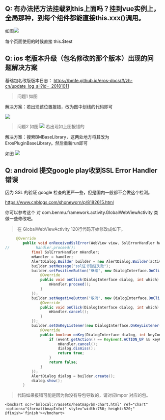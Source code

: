 ## Q: 有办法把方法挂载到this上面吗？挂到vue实例上，全局那种，到每个组件都能直接this.xxx()调用。

如图![](https://i.loli.net/2018/11/21/5bf4f8a857021.png)

每个页面使用的时候直接 this.$test

## Q: ios 老版本升级（包名修改的那个版本）出现的问题解决方案
基础包名改版版本日志： https://bmfe.github.io/eros-docs/#/zh-cn/update_log_all?id=_20181011
>  问题1 如图

解决方案：若出现该位置报错，改为图中划线的代码即可

![](https://i.loli.net/2018/11/21/5bf4f8e4c8671.png)




> 问题2 如图
![](https://i.loli.net/2018/11/21/5bf4f9244e907.png)
若出现如上图报错的

解决方案：搜索BMBaseLibrary，这两处地方将其改为 ErosPluginBaseLibrary。然后重新run即可

如图
![](https://i.loli.net/2018/11/21/5bf4f924ae23a.png)


## Q: android 提交google play收到SSL Error Handler错误

因为 SSL 的验证 google 检查的更严一些，但是国内一般都不会做这个检测。

https://www.cnblogs.com/shoneworn/p/8182615.html

你可以参考这个 对 com.benmu.framework.activity.GlobalWebViewActivity 类 做一些修改吧。

> 在 GlobalWebViewActivity 120行代码开始修改成如下。

``` java
     @Override
        public void onReceivedSslError(WebView view, SslErrorHandler handler, SslError error) {
//            handler.proceed();
            final SslErrorHandler mHandler;
            mHandler = handler;
            AlertDialog.Builder builder = new AlertDialog.Builder(activity);
            builder.setMessage("ssl证书验证失败");
            builder.setPositiveButton("继续", new DialogInterface.OnClickListener() {
                @Override
                public void onClick(DialogInterface dialog, int which) {
                    mHandler.proceed();
                }
            });
            builder.setNegativeButton("取消", new DialogInterface.OnClickListener() {
                @Override
                public void onClick(DialogInterface dialog, int which) {
                    mHandler.cancel();
                }
            });
            builder.setOnKeyListener(new DialogInterface.OnKeyListener() {
                @Override
                public boolean onKey(DialogInterface dialog, int keyCode, KeyEvent event) {
                    if (event.getAction() == KeyEvent.ACTION_UP && keyCode == KeyEvent.KEYCODE_BACK) {
                        mHandler.cancel();
                        dialog.dismiss();
                        return true;
                    }
                    return false;
                }
            });
            AlertDialog dialog = builder.create();
            dialog.show();
        }
```
> 代码如果报错可能是因为你没有导包导致的，请对应impor 对应的包。

    <bmchart scr='bmlocal://assets/heatmap/bm-chart.html' ref="chart" :options="$format(bmapInfo)" style="width:750; height:520;"  @finish='finish'></bmchart>
